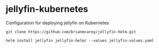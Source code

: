 # jellyfin-kubernetes
Configuration for deploying jellyfin on Kubernetes

<pre><code>git clone https://github.com/brianmcarey/jellyfin-helm.git
</code></pre>

<pre><code>helm install jellyfin jellyfin-helm/ --values jellyfin-values.yaml
</code></pre>
